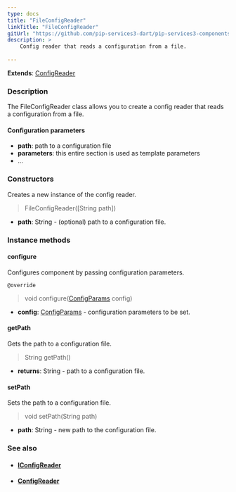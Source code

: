 ```yaml
---
type: docs
title: "FileConfigReader"
linkTitle: "FileConfigReader"
gitUrl: "https://github.com/pip-services3-dart/pip-services3-components-dart"
description: >
    Config reader that reads a configuration from a file.
    
---
```


**Extends**: [ConfigReader](../config_reader)

### Description

The FileConfigReader class allows you to create a config reader that reads a configuration from a file.

#### Configuration parameters

- **path**: path to a configuration file
- **parameters**: this entire section is used as template parameters
- ...

### Constructors
Creates a new instance of the config reader.

> FileConfigReader([String path])

- **path**: String - (optional) path to a configuration file.


### Instance methods

#### configure
Configures component by passing configuration parameters.

`@override`
> void configure([ConfigParams](../../../commons/config/config_params) config)

- **config**: [ConfigParams](../../../commons/config/config_params) - configuration parameters to be set.


#### getPath
Gets the path to a configuration file.

> String getPath()

- **returns**: String - path to a configuration file.


#### setPath
Sets the path to a configuration file.

> void setPath(String path)

- **path**: String - new path to the configuration file.


### See also
- #### [IConfigReader](../iconfig_reader)
- #### [ConfigReader](../config_reader)

